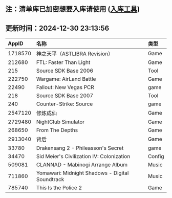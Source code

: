 ## 注：清单库已加密想要入库请使用 ([入库工具](https://github.com/BlankTMing/ManifestAutoUpdate/releases))

## 更新时间：2024-12-30 23:13:56
| AppID | 名称 | 类型  |
| :-------------------- | :----------------------------- | :----------- |
| 1718570 | 神之天平（ASTLIBRA Revision）| Game |
| 212680 | FTL: Faster Than Light| Game |
| 215 | Source SDK Base 2006| Tool |
| 222750 | Wargame: AirLand Battle| Game |
| 22490 | Fallout: New Vegas PCR| game |
| 218 | Source SDK Base 2007| Tool |
| 240 | Counter-Strike: Source| game |
| 2547120 | 修炼成仙| Game |
| 2729480 | NightClub Simulator| Game |
| 268650 | From The Depths| Game |
| 2913040 | 背后| Game |
| 33780 | Drakensang 2 - Phileasson's Secret| game |
| 34470 | Sid Meier's Civilization IV: Colonization| Config |
| 509081 | CLANNAD - Mabinogi Arrange Album| Music |
| 711860 | Yomawari: Midnight Shadows - Digital Soundtrack| Music |
| 785740 | This Is the Police 2| Game |
